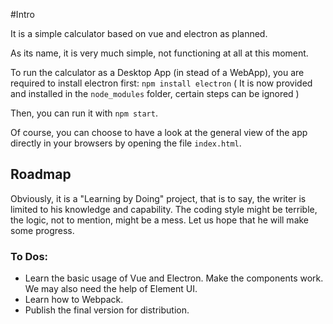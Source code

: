 #Intro



It is a simple calculator based on vue and electron as planned.

As its name, it is very much simple, not functioning at all at this moment.

To run the calculator as a Desktop App (in stead of a WebApp), you are required to install electron first:  `npm install electron` ( It is now provided and installed in the `node_modules` folder, certain steps can be ignored ) 

Then, you can run it with `npm start`.

Of course, you can choose to have a look at the general view of the app directly  in your browsers by opening the file `index.html`.



## Roadmap



Obviously, it is a "Learning by Doing" project, that is to say, the writer is limited to his knowledge and capability. The coding style might be terrible, the logic, not to mention, might be a mess. Let us hope that he will make some progress.

### To Dos:

- Learn the basic usage of Vue and Electron. Make the components work. We may also need the help of Element UI.
- Learn how to Webpack.
- Publish the final version for distribution. 

